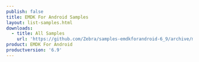 ```yaml
---
publish: false
title: EMDK For Android Samples
layout: list-samples.html
downloads:
  - title: All Samples
    url: 'https://github.com/Zebra/samples-emdkforandroid-6_9/archive/master.zip'
product: EMDK For Android
productversion: '6.9'
---
```






















